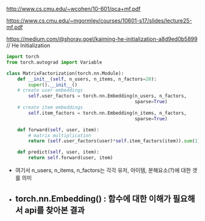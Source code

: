 http://www.cs.cmu.edu/~wcohen/10-601/pca+mf.pdf

https://www.cs.cmu.edu/~mgormley/courses/10601-s17/slides/lecture25-mf.pdf

https://medium.com/@shoray.goel/kaiming-he-initialization-a8d9ed0b5899 // He Initialization



```python
import torch
from torch.autograd import Variable

class MatrixFactorization(torch.nn.Module):
    def __init__(self, n_users, n_items, n_factors=20):
        super().__init__()
	# create user embeddings
        self.user_factors = torch.nn.Embedding(n_users, n_factors,
                                               sparse=True)
	# create item embeddings
        self.item_factors = torch.nn.Embedding(n_items, n_factors,
                                               sparse=True)

    def forward(self, user, item):
    	# matrix multiplication
        return (self.user_factors(user)*self.item_factors(item)).sum(1)

    def predict(self, user, item):
        return self.forward(user, item)
```
- 여기서 n_users, n_items, n_factors는 각각 유저, 아이템, 분해요소(?)에 대한 갯를 의미
- torch.nn.Embedding() : 함수에 대한 이해가 필요해서 api를 찾아본 결과
	- 
